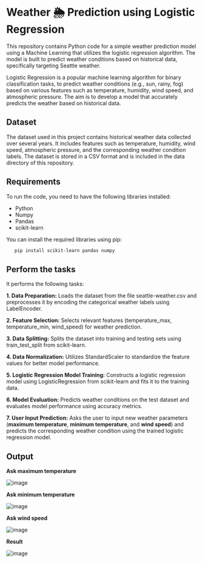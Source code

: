 # Weather 🌦️ Prediction using Logistic Regression

This repository contains Python code for a simple weather prediction model using a Machine Learning that utilizes the logistic regression algorithm. The model is built to predict weather conditions based on historical data, specifically targeting Seattle weather.

Logistic Regression is a popular machine learning algorithm for binary classification tasks, to predict weather conditions (e.g., sun, rainy, fog) based on various features such as temperature, humidity, wind speed, and atmospheric pressure. The aim is to develop a model that accurately predicts the weather based on historical data.

## Dataset

The dataset used in this project contains historical weather data collected over several years. It includes features such as temperature, humidity, wind speed, atmospheric pressure, and the corresponding weather condition labels. The dataset is stored in a CSV format and is included in the data directory of this repository.

## Requirements

To run the code, you need to have the following libraries installed:

- Python
- Numpy
- Pandas
- scikit-learn

You can install the required libraries using pip:

```bash
   pip install scikit-learn pandas numpy
```

## Perform the tasks

It performs the following tasks:

**1. Data Preparation:** Loads the dataset from the file seattle-weather.csv and preprocesses it by encoding the categorical weather labels using LabelEncoder.

**2. Feature Selection:** Selects relevant features (temperature_max, temperature_min, wind_speed) for weather prediction.

**3. Data Splitting:** Splits the dataset into training and testing sets using train_test_split from scikit-learn.

**4. Data Normalization:** Utilizes StandardScaler to standardize the feature values for better model performance.

**5. Logistic Regression Model Training:** Constructs a logistic regression model using LogisticRegression from scikit-learn and fits it to the training data.

**6. Model Evaluation:** Predicts weather conditions on the test dataset and evaluates model performance using accuracy metrics.

**7. User Input Prediction:** Asks the user to input new weather parameters (**maximum temperature**, **minimum temperature**, and **wind speed**) and predicts the corresponding weather condition using the trained logistic regression model.

## Output

**Ask maximum temperature**

![image](https://github.com/Vicky9890/Weather_Prediction_Analysis/assets/138276603/0aecee5b-d233-4d7a-a170-41e5ccc98073)


**Ask minimum temperature**

![image](https://github.com/Vicky9890/Weather_Prediction_Analysis/assets/138276603/7a4d506a-0331-4ec3-ac73-ef875cd4c39b)


**Ask wind speed**

![image](https://github.com/Vicky9890/Weather_Prediction_Analysis/assets/138276603/4dc0d2a1-ec14-483a-a305-a055afa032ca)

**Result**

![image](https://github.com/Vicky9890/Weather_Prediction_Analysis/assets/138276603/56455d01-7cbf-4571-aadd-f637d6f6c44e)

